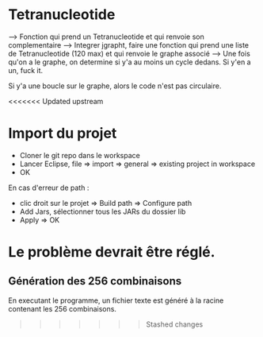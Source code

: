 # Tetranucleotide
--> Fonction qui prend un Tetranucleotide et qui renvoie son complementaire
--> Integrer jgrapht, faire une fonction qui prend une liste de Tetranucleotide (120 max) et qui renvoie le graphe associé
--> Une fois qu'on a le graphe, on determine si y'a au moins un cycle dedans. Si y'en a un, fuck it.


Si y'a une boucle sur le graphe, alors le code n'est pas circulaire.

<<<<<<< Updated upstream

# Import du projet
- Cloner le git repo dans le workspace
- Lancer Eclipse, file => import => general => existing project in workspace
- OK

En cas d'erreur de path :
- clic droit sur le projet => Build path => Configure path
- Add Jars, sélectionner tous les JARs du dossier lib
- Apply => OK

Le problème devrait être réglé.
=======
## Génération des 256 combinaisons
En executant le programme, un fichier texte est généré à la racine contenant les 256 combinaisons.
>>>>>>> Stashed changes
